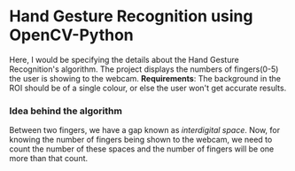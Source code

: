 # Hand Gesture Recognition using OpenCV-Python

Here, I would be specifying the details about the Hand Gesture Recognition's algorithm. The project displays the numbers of fingers(0-5) the user is showing to the webcam.
**Requirements**: The background in the ROI should be of a single colour, or else the user won't get accurate results.

### Idea behind the algorithm
Between two fingers, we have a gap known as _interdigital space_. Now, for knowing the number of fingers being shown to the webcam, we need to count the number of these spaces
and the number of fingers will be one more than that count.

